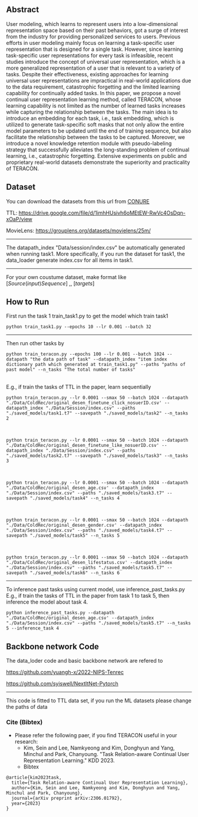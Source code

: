 ## Abstract
User modeling, which learns to represent users into a low-dimensional representation space based on their past behaviors, got a surge of interest from the industry for providing personalized services to users. Previous efforts in user modeling mainly focus on learning a task-specific user representation that is designed for a single task. However, since learning task-specific user representations for every task is infeasible, recent studies introduce the concept of universal user representation, which is a more generalized representation of a user that is relevant to a variety of tasks. Despite their effectiveness, existing approaches for learning universal user representations are impractical in real-world applications due to the data requirement, catastrophic forgetting and the limited learning capability for continually added tasks. In this paper, we propose a novel continual user representation learning method, called TERACON, whose learning capability is not limited as the number of learned tasks increases while capturing the relationship between the tasks. The main idea is to introduce an embedding for each task, i.e., task embedding, which is utilized to generate task-specific soft masks that not only allow the entire model parameters to be updated until the end of training sequence, but also facilitate the relationship between the tasks to be captured. Moreover, we introduce a novel knowledge retention module with pseudo-labeling strategy that successfully alleviates the long-standing problem of continual learning, i.e., catastrophic forgetting. Extensive experiments on public and proprietary real-world datasets demonstrate the superiority and practicality of TERACON. 

## Dataset

You can download the datasets from this url from [CONURE](https://arxiv.org/abs/2009.13724)<br>

TTL: https://drive.google.com/file/d/1imhHUsivh6oMEtEW-RwVc4OsDqn-xOaP/view<br>

MovieLens: https://grouplens.org/datasets/movielens/25m/

---
The datapath_index "Data/session/index.csv"
be automatically generated when running task1.
More specifically, if you run the dataset for task1, the data_loader generate index.csv for all items in task1.

---
For your own coustume dataset, make format like <br>
$[Source (input) Sequence]$ ,, $[targets]$

## How to Run
First run the task 1
train_task1.py
to get the model which train task1
<br>

~~~
python train_task1.py --epochs 10 --lr 0.001 --batch 32
~~~

---
Then run other tasks by

~~~
python train_teracon.py --epochs 100 --lr 0.001 --batch 1024 --datapath "the data path of task" --datapath_index "item index dictionary path which generated at train_task1.py" --paths "paths of past model" --n_tasks "The total number of tasks"
~~~

<br>
E.g., if train the tasks of TTL in the paper, learn sequentially<br>

~~~
python train_teracon.py --lr 0.0001 --smax 50 --batch 1024 --datapath "./Data/ColdRec/original_desen_finetune_click_nosuerID.csv' --datapath_index "./Data/Session/index.csv" --paths "./saved_models/task1.t7" --savepath "./saved_models/task2" --n_tasks 2
~~~

<br>

~~~
python train_teracon.py --lr 0.0001 --smax 50 --batch 1024 --datapath "./Data/ColdRec/original_desen_finetune_like_nosuerID.csv' --datapath_index "./Data/Session/index.csv" --paths "./saved_models/task2.t7" --savepath "./saved_models/task3" --n_tasks 3
~~~

<br>

~~~
python train_teracon.py --lr 0.0001 --smax 50 --batch 1024 --datapath "./Data/ColdRec/original_desen_age.csv' --datapath_index "./Data/Session/index.csv" --paths "./saved_models/task3.t7" --savepath "./saved_models/task4" --n_tasks 4
~~~

<br>

~~~
python train_teracon.py --lr 0.0001 --smax 50 --batch 1024 --datapath "./Data/ColdRec/original_desen_gender.csv' --datapath_index "./Data/Session/index.csv" --paths "./saved_models/task4.t7" --savepath "./saved_models/task5" --n_tasks 5
~~~

<br>

~~~
python train_teracon.py --lr 0.0001 --smax 50 --batch 1024 --datapath "./Data/ColdRec/original_desen_lifestatus.csv' --datapath_index "./Data/Session/index.csv" --paths "./saved_models/task5.t7" --savepath "./saved_models/task6" --n_tasks 6
~~~

---
To inference past tasks using current model, use inference_past_tasks.py
<br>
E.g., if train the tasks of TTL in the paper from task 1 to task 5, then inference the model about task 4.

~~~
python inference_past_tasks.py --datapath "./Data/ColdRec/original_desen_age.csv' --datapath_index "./Data/Session/index.csv" --paths "./saved_models/task5.t7" --n_tasks 5 --inference_task 4
~~~

## Backbone network Code
The data_loder code and basic backbone network are refered to<br>

https://github.com/yuangh-x/2022-NIPS-Tenrec

https://github.com/syiswell/NextItNet-Pytorch

---
This code is fitted to TTL data set, if you run the ML datasets please change the paths of data

### Cite (Bibtex)
- Please refer the following paer, if you find TERACON useful in your research:
  - Kim, Sein and Lee, Namkyeong and Kim, Donghyun and Yang, Minchul and Park, Chanyoung. "Task Relation-aware Continual User Representation Learning." KDD 2023.
  - Bibtex
```
@article{kim2023task,
  title={Task Relation-aware Continual User Representation Learning},
  author={Kim, Sein and Lee, Namkyeong and Kim, Donghyun and Yang, Minchul and Park, Chanyoung},
  journal={arXiv preprint arXiv:2306.01792},
  year={2023}
}
```
